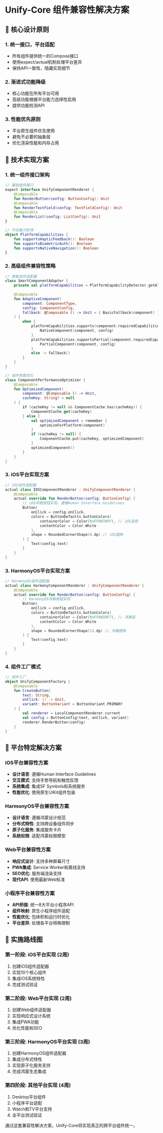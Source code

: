 # Unify-Core 组件兼容性解决方案

## 🎯 核心设计原则

### 1. 统一接口，平台适配
- 所有组件提供统一的Compose接口
- 使用expect/actual机制处理平台差异
- 保持API一致性，隐藏实现细节

### 2. 渐进式功能降级
- 核心功能在所有平台可用
- 高级功能根据平台能力选择性启用
- 提供功能检测API

### 3. 性能优先原则
- 平台原生组件优先使用
- 避免不必要的抽象层
- 优化渲染性能和内存占用

## 🔧 技术实现方案

### 1. 统一组件接口架构

```kotlin
// 基础组件接口
expect interface UnifyComponentRenderer {
    @Composable
    fun RenderButton(config: ButtonConfig): Unit
    @Composable  
    fun RenderTextField(config: TextFieldConfig): Unit
    @Composable
    fun RenderList(config: ListConfig): Unit
}

// 平台能力检测
object PlatformCapabilities {
    fun supportsHapticFeedback(): Boolean
    fun supportsBiometricAuth(): Boolean
    fun supportsNativeNavigation(): Boolean
}
```

### 2. 高级组件兼容性策略

```kotlin
// 智能组件适配器
class SmartComponentAdapter {
    private val platformCapabilities = PlatformCapabilityDetector.getAll()
    
    @Composable
    fun AdaptiveComponent(
        component: ComponentType,
        config: ComponentConfig,
        fallback: @Composable () -> Unit = { BasicFallback(component) }
    ) {
        when {
            platformCapabilities.supports(component.requiredCapabilities) -> {
                NativeComponent(component, config)
            }
            platformCapabilities.supportsPartial(component.requiredCapabilities) -> {
                PartialComponent(component, config)
            }
            else -> fallback()
        }
    }
}

// 组件性能优化
class ComponentPerformanceOptimizer {
    @Composable
    fun OptimizedComponent(
        component: @Composable () -> Unit,
        cacheKey: String? = null
    ) {
        if (cacheKey != null && ComponentCache.has(cacheKey)) {
            ComponentCache.get(cacheKey)
        } else {
            val optimizedComponent = remember {
                optimizeForPlatform(component)
            }
            if (cacheKey != null) {
                ComponentCache.put(cacheKey, optimizedComponent)
            }
            optimizedComponent()
        }
    }
}
```

### 3. iOS平台实现方案

```kotlin
// iOS组件适配器
actual class IOSComponentRenderer : UnifyComponentRenderer {
    @Composable
    actual override fun RenderButton(config: ButtonConfig) {
        // iOS风格按钮实现，遵循Human Interface Guidelines
        Button(
            onClick = config.onClick,
            colors = ButtonDefaults.buttonColors(
                containerColor = Color(0xFF007AFF), // iOS蓝色
                contentColor = Color.White
            ),
            shape = RoundedCornerShape(8.dp) // iOS圆角
        ) {
            Text(config.text)
        }
    }
}
```

### 3. HarmonyOS平台实现方案

```kotlin
// HarmonyOS组件适配器  
actual class HarmonyComponentRenderer : UnifyComponentRenderer {
    @Composable
    actual override fun RenderButton(config: ButtonConfig) {
        // HarmonyOS风格按钮实现
        Button(
            onClick = config.onClick,
            colors = ButtonDefaults.buttonColors(
                containerColor = Color(0xFF0A59F7), // 鸿蒙蓝
                contentColor = Color.White
            ),
            shape = RoundedCornerShape(12.dp) // 鸿蒙圆角
        ) {
            Text(config.text)
        }
    }
}
```

### 4. 组件工厂模式

```kotlin
// 组件工厂
object UnifyComponentFactory {
    @Composable
    fun CreateButton(
        text: String,
        onClick: () -> Unit,
        variant: ButtonVariant = ButtonVariant.PRIMARY
    ) {
        val renderer = LocalComponentRenderer.current
        val config = ButtonConfig(text, onClick, variant)
        renderer.RenderButton(config)
    }
}
```

## 📱 平台特定解决方案

### iOS平台兼容性方案
- **设计语言**: 遵循Human Interface Guidelines
- **交互模式**: 支持手势导航和触觉反馈
- **系统集成**: 集成SF Symbols和系统服务
- **性能优化**: 使用原生UIKit组件包装

### HarmonyOS平台兼容性方案  
- **设计语言**: 遵循鸿蒙设计规范
- **分布式特性**: 支持跨设备组件同步
- **原子化服务**: 集成服务卡片
- **系统权限**: 适配鸿蒙权限模型

### Web平台兼容性方案
- **响应式设计**: 支持多种屏幕尺寸
- **PWA集成**: Service Worker和离线支持
- **SEO优化**: 服务端渲染支持
- **现代API**: 使用最新Web标准

### 小程序平台兼容性方案
- **API桥接**: 统一8大平台小程序API
- **组件映射**: 原生小程序组件适配
- **性能优化**: 包体积和运行时优化
- **平台差异**: 处理各平台特殊限制

## 🚀 实施路线图

### 第一阶段: iOS平台实现 (2周)
1. 创建iOS组件适配器
2. 实现10个核心组件
3. 集成iOS系统特性
4. 完成测试验证

### 第二阶段: Web平台实现 (2周)  
1. 创建Web组件适配器
2. 实现响应式设计系统
3. 集成PWA功能
4. 优化性能和SEO

### 第三阶段: HarmonyOS平台实现 (3周)
1. 创建HarmonyOS组件适配器
2. 集成分布式特性
3. 实现原子化服务支持
4. 完成鸿蒙生态集成

### 第四阶段: 其他平台实现 (4周)
1. Desktop平台组件
2. 小程序平台适配
3. Watch和TV平台支持
4. 全平台测试验证

通过这套兼容性解决方案，Unify-Core将实现真正的跨平台组件统一。
